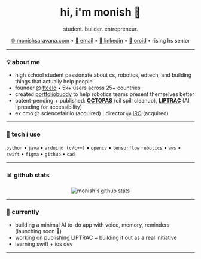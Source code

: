 <h1 align="center">hi, i'm monish 👋</h1>

<p align="center">
  student. builder. entrepreneur.
</p>

<p align="center">
  <a href="https://monishsaravana.com">🌐 monishsaravana.com</a> • 
  <a href="mailto:monish.sd.2008@gmail.com">📧 email</a> • 
  <a href="https://www.linkedin.com/in/monish-skds">💼 linkedin</a> • 
  <a href="https://orcid.org/0009-0009-3349-3976">🧬 orcid</a> • 
  <a> rising hs senior </a>
</p>

---

### 💡 about me

- high school student passionate about cs, robotics, edtech, and building things that actually help people
- founder @ [ftcelo](https://monishsaravana.com/ftcelo) • 5k+ users across 25+ countries  
- created [portfoliobuddy](https://monishsaravana.com/portfoliobuddy) to help robotics teams present themselves better  
- patent-pending + published: [**OCTOPAS**](https://doi.org/10.5281/zenodo.15596105) (oil spill cleanup), [**LIPTRAC**](https://monishsaravana.com/liptrac.html) (AI lipreading for accessibility)  
- ex cmo @ sciencefair.io (acquired) | director @ [IRO](https://www.internationalresearcholympiad.org/) (acquired)  

---

### 🧰 tech i use

`python` • `java` • `arduino (c/c++)` • `opencv` • `tensorflow`
`robotics` • `aws` • `swift` • `figma` • `github` • `cad`  

---

### 📊 github stats

<p align="center">
  <img src="https://github-readme-stats.vercel.app/api?username=BlueMoon73&show_icons=true&hide=contribs,prs&theme=radical&include_all_commits=true&hide_rank=true" alt="monish's github stats" />
</p>

---

### 🌱 currently

- building a minimal AI to-do app with voice, memory, reminders (launching soon 👀)  
- working on publishing LIPTRAC + building it out as a real initiative  
- learning swift + ios dev 
---
